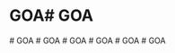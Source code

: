 # GOA#   G O A  
 #   G O A  
 #   G O A  
 #   G O A  
 #   G O A  
 #   G O A  
 #   G O A  
 